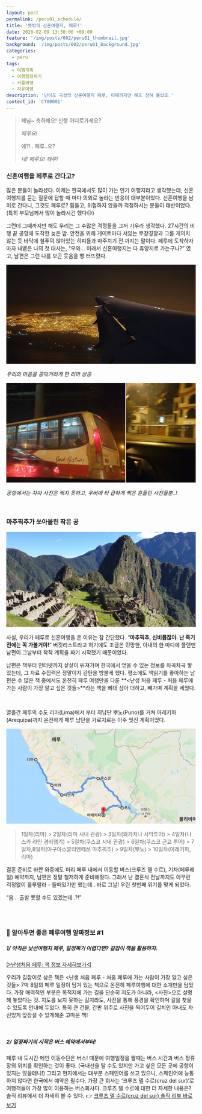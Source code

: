 ```yaml
---
layout: post
permalink: /peru01_schedule/
title: '뜻밖의 신혼여행지, 페루!'
date: 2020-02-09 13:30:00 +09:00
feature: '/img/posts/002/peru01_thumbnail.jpg'
background: '/img/posts/002/peru01_background.jpg'
categories:
  - peru
tags:
  - 여행계획
  - 여행일정짜기
  - 커플여행
  - 자유여행
description: '난이도 극상의 신혼여행지 페루, 이때까지만 해도 전혀 몰랐죠.'
content_id: 'CT00001'
---
```


> 졔님~ 축하해요! 신행 어디로가세요?
>
> *페루요!*
>
> 에?!.. 페루..요?
>
> *네! 페루요! 페루!*

### 신혼여행을 페루로 간다고?

많은 분들이 놀라셨다. 이제는 한국에서도 많이 가는 인기 여행지라고 생각했는데, 신혼여행지를 묻는 질문에 답할 때 마다 의외로 놀라는 반응이 대부분이었다. 신혼여행을 남미로 간다니, 그것도 페루로? 힘들고, 위험하지 않을까 걱정하시는 분들이 태반이었다. (특히 부모님께서 많이 놀라시긴 했다😥)

그런데 그때까지만 해도 우리는 그 수많은 걱정들을 그저 기우라 생각했다. 27시간의 비행 끝 공항에 도착한 늦은 밤. 안전을 위해 게이트마다 서있는 무장경찰과 그를 게의치 않는 듯 바닥에 철푸덕 앉아있는 히피들과 마주치기 전 까지는 말이다. 페루에 도착하자마자 내뱉은 나의 첫 대사는, “우와... 이래서 신혼여행지는 다 휴양지로 가는구나?” 였고, 남편은 그런 나를 보곤 웃음을 빵 터뜨렸다.

![페루공항](/img/posts/002/01.jpg)

*우리의 마음을 콩닥거리게 한 리마 상공*

![페루공항](/img/posts/002/02.jpg)

*공항에서는 차마 사진은 찍지 못하고, 우버에 타 급하게 찍은 흔들린 사진들뿐..!*

<br>

### 마추픽추가 쏘아올린 작은 공

![마추픽추](/img/posts/002/03.jpg)

사실, 우리가 페루로 신혼여행을 온 이유는 참 간단했다. “**마추픽추, 신비롭잖아. 난 죽기 전에는 꼭 가볼거야!**” 버킷리스트라고 하기에도 조금은 민망한, 아내의 한 마디에 플랜맨 남편이 그날부터 착착 계획을 짜기 시작했기 때문이었다.

남편은 책부터 인터넷까지 샅샅이 뒤져가며 한국에서 얻을 수 있는 정보를 차곡차곡 쌓았는데, 그 자료 수집력은 정말이지 감탄을 방불케 했다. 평소에도 책읽기를 좋아하는 남편은 수 많은 책 중에서도 온전히 페루 여행만을 다룬 **<난생 처음 페루 - 처음 페루에 가는 사람이 가장 알고 싶은 것들>**라는 책을 뼈대 삼아 더하고, 빼가며 계획을 세웠다.

<br>

열흘간 페루의 수도 리마(Lima)에서 부터 최남단 뿌노(Puno)를 거쳐 아레키파(Arequipa)까지 온전하게 페루 남단을 가로지르는 아주 멋진 계획이었다.

![페루여행루트](/img/posts/002/04.jpg)

> 1일차(리마) > 2일차(리마 시내 관광) > 3일차(와카치나 사막투어) > 4일차(나스카 라인 경비행기) > 5일차(쿠스코 시내 관광) > 6일차(쿠스코 근교 투어) > 7일차,8일차(아구아스깔리엔떼쓰 마추픽추) > 9일차(뿌노) > 10일차(아레키파, 리마)

결혼 준비로 바쁜 와중에도 미리 페루 내에서 이동할 버스(크루즈 델 수르), 기차(페루레일) 예약까지, 남편은 정말 철저하게 준비해줬다. 그래서 난 결혼식 전날까지도 아무런 걱정없이 룰루랄라 - 들떠있기만 했는데.. 바로 그날! 우린 첫번째 위기를 맞게 되었다.

“음... 출발 못할 수도 있겠는데..?!”

<br><br>

### 📌 알아두면 좋은 페루여행 알짜정보 #1

##### 1/ 아직은 낯선여행지 페루, 일정짜기 어렵다면? 길잡이 책을 활용하자.

[▷난생처음 페루: 책 정보 자세히보기◁](https://book.naver.com/bookdb/book_detail.nhn?bid=13809530)

우리가 길잡이로 삼은 책은 <난생 처음 페루 - 처음 페루에 가는 사람이 가장 알고 싶은 것들> 7박 8일의 페루 일정이 담겨 있는 책으로 온전히 페루여행에 대한 소개만을 담았다. 가장 매력적인 부분은 목적지에 가는 길을 단순히 지도가 아니라, <사진>으로 설명해 놓았다는 것. 지도를 보지 못하는 길치라도, 사진을 통해 풍경을 확인하며 길을 찾을 수 있도록 안내해 두었다. 특히 큰 건물, 간판 위주로 사진을 찍어두어 길치인 아내도 자신있게 앞장설 수 있게해준 고마운 책!

<br>

##### 2/ 일정짜기의 시작은 버스 예약에서부터!

페루 내 도시간 메인 이동수단은 버스! 때문에 여행일정을 짤때는 버스 시간과 버스 정류장의 위치를 확인하는 것이 좋다. (국내선을 탈 수도 있지만 가고 싶은 모든 곳에 공항이 있지는 않을테니!) 그리고 현지에서는 대부분 스페인어를 쓰고 있으니, 스페인어에 능통하지 않다면 한국에서 예약은 필수다. 가장 큰 회사는 ‘크루즈 델 수르(cruz del sur)’로 여행객들이 가장 많이 이용하는 버스회사다. 크루즈 델 수르에 대한 더 자세한 내용은? 솔직 리뷰에서 더 자세히 볼 수 있다. 👉 [크루즈 델 수르(cruz del sur) 솔직 리뷰 바로보기](https://nohze.com/peru04_bus/)<br><br>
